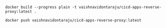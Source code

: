 ```shell
docker build --progress plain -t vaishnavidontaraju/cicd-apps-reverse-proxy:latest .
```

```shell
docker push vaishnavidontaraju/cicd-apps-reverse-proxy:latest
```